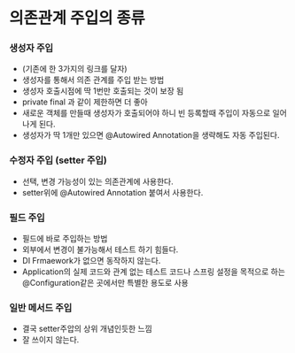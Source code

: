# 의존관계 주입의 종류
### 생성자 주입
- (기존에 한 3가지의 링크를 달자)
- 생성자를 통해서 의존 관계를 주입 받는 방법
- 생성자 호출시점에 딱 1번만 호출되는 것이 보장 됨
- private final 과 같이 제한하면 더 좋아
- 새로운 객체를 만들때 생성자가 호출되어야 하니 빈 등록할때 주입이 자동으로 일어나게 된다.
- 생성자가 딱 1개만 있으면 @Autowired Annotation을 생략해도 자동 주입된다.

### 수정자 주입 (setter 주입)
- 선택, 변경 가능성이 있는 의존관계에 사용한다.
- setter위에 @Autowired Annotation 붙여서 사용한다.

### 필드 주입
- 필드에 바로 주입하는 방법
- 외부에서 변경이 불가능해서 테스트 하기 힘들다.
- DI Frmaework가 없으면 동작하지 않는다.
- Application의 실제 코드와 관계 없는 테스트 코드나 스프링 설정을 목적으로 하는 @Configuration같은 곳에서만 특별한 용도로 사용

### 일반 메서드 주입
- 결국 setter주압의 상위 개념인듯한 느낌
- 잘 쓰이지 않는다.